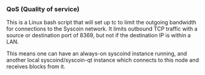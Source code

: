 ﻿### QoS (Quality of service) ###

This is a Linux bash script that will set up tc to limit the outgoing bandwidth for connections to the Syscoin network. It limits outbound TCP traffic with a source or destination port of 8369, but not if the destination IP is within a LAN.

This means one can have an always-on syscoind instance running, and another local syscoind/syscoin-qt instance which connects to this node and receives blocks from it.
